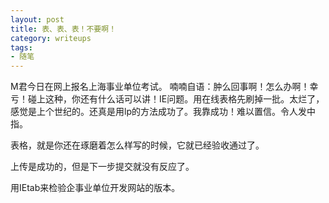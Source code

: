 ```yaml
---
layout: post
title: 表、表、表！不要啊！
category: writeups
tags:
- 随笔
---
```

M君今日在网上报名上海事业单位考试。
喃喃自语：肿么回事啊！怎么办啊！幸亏！碰上这种，你还有什么话可以讲！IE问题。用在线表格先刷掉一批。太烂了，感觉是上个世纪的。还真是用lp的方法成功了。我靠成功！难以置信。令人发中指。

表格，就是你还在琢磨着怎么样写的时候，它就已经验收通过了。

上传是成功的，但是下一步提交就没有反应了。

用IEtab来检验企事业单位开发网站的版本。
